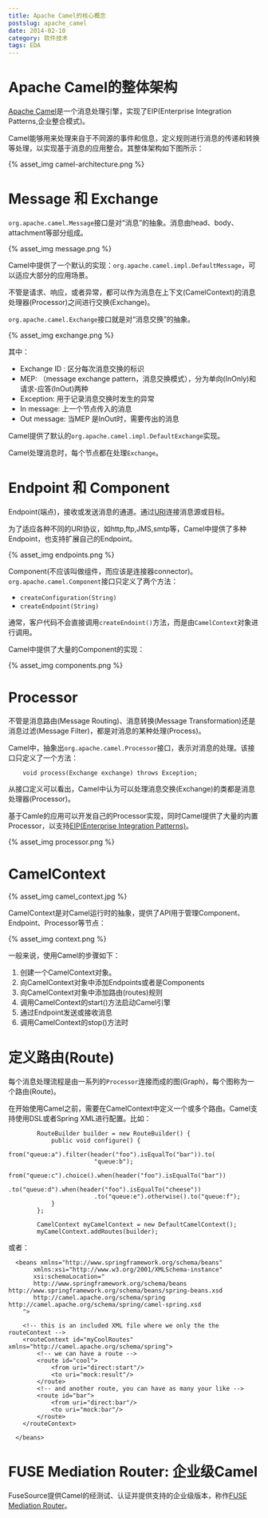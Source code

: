 ```yaml
---
title: Apache Camel的核心概念
postslug: apache_camel
date: 2014-02-10
category: 软件技术
tags: EDA
---
```


# Apache Camel的整体架构

[Apache Camel](http://camel.apache.org/)是一个消息处理引擎，实现了EIP(Enterprise Integration Patterns,企业整合模式)。

Camel能够用来处理来自于不同源的事件和信息，定义规则进行消息的传递和转换等处理，以实现基于消息的应用整合。其整体架构如下图所示：

{% asset_img camel-architecture.png %}


# Message 和 Exchange

`org.apache.camel.Message`接口是对“消息”的抽象。消息由head、body、attachment等部分组成。

{% asset_img message.png %}

Camel中提供了一个默认的实现：`org.apache.camel.impl.DefaultMessage`，可以适应大部分的应用场景。

不管是请求、响应，或者异常，都可以作为消息在上下文(CamelContext)的消息处理器(Processor)之间进行交换(Exchange)。

`org.apache.camel.Exchange`接口就是对“消息交换”的抽象。

{% asset_img exchange.png %}

其中：

- Exchange ID : 区分每次消息交换的标识
- MEP: （message exchange pattern，消息交换模式），分为单向(InOnly)和请求-应答(InOut)两种
- Exception: 用于记录消息交换时发生的异常
- In message: 上一个节点传入的消息
- Out message: 当MEP 是InOut时，需要传出的消息

Camel提供了默认的`org.apache.camel.impl.DefaultExchange`实现。

Camel处理消息时，每个节点都在处理`Exchange`。

# Endpoint 和 Component

Endpoint(端点)，接收或发送消息的通道。通过[URI](http://zh.wikipedia.org/wiki/%E7%BB%9F%E4%B8%80%E8%B5%84%E6%BA%90%E6%A0%87%E5%BF%97%E7%AC%A6)连接消息源或目标。

为了适应各种不同的URI协议，如http,ftp,JMS,smtp等，Camel中提供了多种Endpoint，也支持扩展自己的Endpoint。

{% asset_img endpoints.png %}

Component(不应该叫做组件，而应该是连接器connector)。`org.apache.camel.Component`接口只定义了两个方法：

- `createConfiguration(String)`
- `createEndpoint(String)`

通常，客户代码不会直接调用`createEndoint()`方法，而是由`CamelContext`对象进行调用。

Camel中提供了大量的Component的实现：

{% asset_img components.png %}


# Processor

不管是消息路由(Message Routing)、消息转换(Message Transformation)还是消息过滤(Message Filter)，都是对消息的某种处理(Process)。

Camel中，抽象出`org.apache.camel.Processor`接口，表示对消息的处理。该接口只定义了一个方法：

```
    void process(Exchange exchange) throws Exception;
```

从接口定义可以看出，Camel中认为可以处理消息交换(Exchange)的类都是消息处理器(Processor)。


基于Camle的应用可以开发自己的Processor实现，同时Camel提供了大量的内置Processor，以支持[EIP(Enterprise Integration Patterns)](http://camel.apache.org/enterprise-integration-patterns.html)。

{% asset_img processor.png %}






# CamelContext


{% asset_img camel_context.jpg %}

CamelContext是对Camel运行时的抽象，提供了API用于管理Component、Endpoint、Processor等节点：

{% asset_img context.png %}

一般来说，使用Camel的步骤如下：

1. 创建一个CamelContext对象。
2. 向CamelContext对象中添加Endpoints或者是Components
3. 向CamelContext对象中添加路由(routes)规则
4. 调用CamelContext的start()方法启动Camel引擎
5. 通过Endpoint发送或接收消息
6. 调用CamelContext的stop()方法时

# 定义路由(Route)

每个消息处理流程是由一系列的`Processor`连接而成的图(Graph)，每个图称为一个路由(Route)。

在开始使用Camel之前，需要在CamelContext中定义一个或多个路由。Camel支持使用DSL或者Spring XML进行配置。比如：

```
		RouteBuilder builder = new RouteBuilder() {
			public void configure() {
				from("queue:a").filter(header("foo").isEqualTo("bar")).to(
						"queue:b");
				from("queue:c").choice().when(header("foo").isEqualTo("bar"))
						.to("queue:d").when(header("foo").isEqualTo("cheese"))
						.to("queue:e").otherwise().to("queue:f");
			}
		};

		CamelContext myCamelContext = new DefaultCamelContext();
		myCamelContext.addRoutes(builder);
```

或者：

```
  <beans xmlns="http://www.springframework.org/schema/beans"
       xmlns:xsi="http://www.w3.org/2001/XMLSchema-instance"
       xsi:schemaLocation="
       http://www.springframework.org/schema/beans http://www.springframework.org/schema/beans/spring-beans.xsd
       http://camel.apache.org/schema/spring http://camel.apache.org/schema/spring/camel-spring.xsd
    ">

    <!-- this is an included XML file where we only the the routeContext -->
    <routeContext id="myCoolRoutes" xmlns="http://camel.apache.org/schema/spring">
        <!-- we can have a route -->
        <route id="cool">
            <from uri="direct:start"/>
            <to uri="mock:result"/>
        </route>
        <!-- and another route, you can have as many your like -->
        <route id="bar">
            <from uri="direct:bar"/>
            <to uri="mock:bar"/>
        </route>
    </routeContext>

  </beans>
```

# FUSE Mediation Router: 企业级Camel

 FuseSource提供Camel的经测试、认证并提供支持的企业级版本，称作[FUSE Mediation Router](http://fusesource.com/products/enterprise-camel/)。


